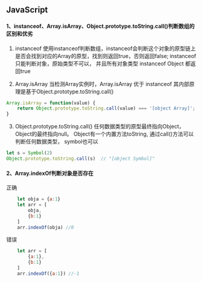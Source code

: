 ## JavaScript

#### 1、instanceof、Array.isArray、Object.prototype.toString.call()判断数组的区别和优劣
1. instanceof
使用instanceof判断数组，instanceof会判断这个对象的原型链上是否会找到对应的Array的原型，找到则返回true，否则返回false;
instanceof 只能判断对象，原始类型不可以， 并且所有对象类型 instanceof Object 都返回true    

2. Array.isArray
当检测Array实例时，Array.isArray 优于 instanceof
其内部原理是基于Object.prototype.toString.call()
```js
Array.isArray = function(value) {
    return Object.prototype.toString.call(value) === '[object Array]';
}
```

3. Object.prototype.toString.call()
任何数据类型的原型最终指向Object， Object的最终指向null。
Object有一个内置方法toString, 通过call()方法可以判断任何数据类型， symbol也可以

```js
let s = Symbol(2)
Object.prototype.toString.call(s)  // "[object Symbol]"
```

#### 2、Array.indexOf判断对象是否存在
正确
```js
    let obja = {a:1}
    let arr = [
        obja,
        {b:1}
    ]
    arr.indexOf(obja) //0
```
错误
```js
    let arr = [
        {a:1},
        {b:1}
    ]
    arr.indexOf({a:1}) //-1
```
